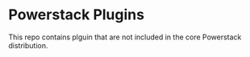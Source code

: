 # Powerstack Plugins

This repo contains plguin that are not included in the core Powerstack distribution.
